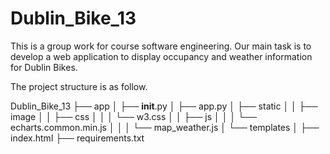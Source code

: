 # Dublin_Bike_13

This is a group work for course software engineering. Our main task is to develop a web application to display occupancy and weather information for Dublin Bikes.

The project structure is as follow.

Dublin_Bike_13
├── app
│   ├── __init__.py
│   ├── app.py
│   ├── static
│   │   ├── image
│   │   ├── css
│   │   │   └── w3.css
│   │   ├── js
│   │   │   └── echarts.common.min.js
│   │   │   └── map_weather.js
│   └── templates
│       ├── index.html
├── requirements.txt
